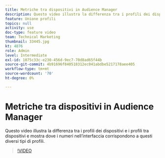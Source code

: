 ```yaml
---
title: Metriche tra dispositivi in Audience Manager
description: Questo video illustra la differenza tra i profili dei dispositivi e i profili tra dispositivi e mostra dove i numeri nell’interfaccia corrispondono a questi diversi tipi di profili.
feature: Unione profili
topics: null
activity: use
doc-type: feature video
team: Technical Marketing
thumbnail: 33445.jpg
kt: 4876
role: Admin
level: Intermediate
exl-id: 1075c33c-e230-456d-9ec7-70d8ad65f44b
source-git-commit: 4b91696f840518312ec041abdbe5217178aee405
workflow-type: tm+mt
source-wordcount: '70'
ht-degree: 0%

---
```


# Metriche tra dispositivi in Audience Manager

Questo video illustra la differenza tra i profili dei dispositivi e i profili tra dispositivi e mostra dove i numeri nell’interfaccia corrispondono a questi diversi tipi di profili.

>[!VIDEO](https://video.tv.adobe.com/v/33445/?quality=12)
